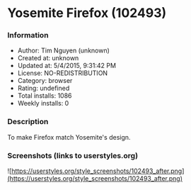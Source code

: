 # Yosemite Firefox (102493)

### Information
- Author: Tim Nguyen (unknown)
- Created at: unknown
- Updated at: 5/4/2015, 9:31:42 PM
- License: NO-REDISTRIBUTION
- Category: browser
- Rating: undefined
- Total installs: 1086
- Weekly installs: 0


### Description
To make Firefox match Yosemite's design.


### Screenshots (links to userstyles.org)
![https://userstyles.org/style_screenshots/102493_after.png](https://userstyles.org/style_screenshots/102493_after.png)


